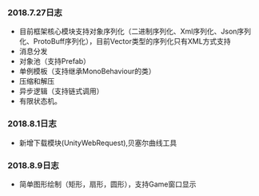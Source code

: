 ### 2018.7.27日志
* 目前框架核心模块支持对象序列化（二进制序列化、Xml序列化、Json序列化、ProtoBuff序列化），目前Vector类型的序列化只有XML方式支持
* 消息分发
* 对象池（支持Prefab）
* 单例模板（支持继承MonoBehaviour的类）
* 压缩和解压
* 异步逻辑（支持链式调用）
* 有限状态机。
### 2018.8.1日志
* 新增下载模块(UnityWebRequest),贝塞尔曲线工具
### 2018.8.9日志
* 简单图形绘制（矩形，扇形，圆形），支持Game窗口显示